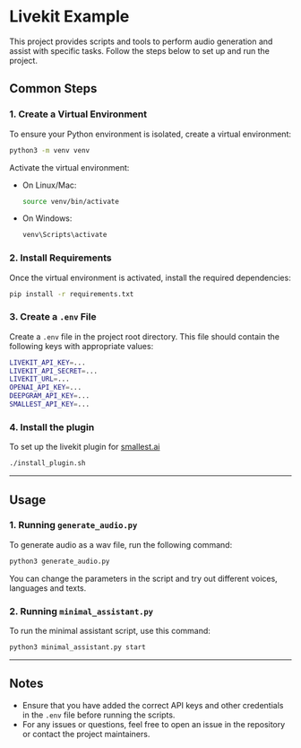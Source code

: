# Livekit Example

This project provides scripts and tools to perform audio generation and assist with specific tasks. Follow the steps below to set up and run the project.

## Common Steps

### 1. Create a Virtual Environment

To ensure your Python environment is isolated, create a virtual environment:

```bash
python3 -m venv venv
```

Activate the virtual environment:

- On Linux/Mac:
  ```bash
  source venv/bin/activate
  ```

- On Windows:
  ```bash
  venv\Scripts\activate
  ```

### 2. Install Requirements

Once the virtual environment is activated, install the required dependencies:

```bash
pip install -r requirements.txt
```

### 3. Create a `.env` File

Create a `.env` file in the project root directory. This file should contain the following keys with appropriate values:

```bash
LIVEKIT_API_KEY=...
LIVEKIT_API_SECRET=...
LIVEKIT_URL=...
OPENAI_API_KEY=...
DEEPGRAM_API_KEY=...
SMALLEST_API_KEY=...
```

### 4. Install the plugin

To set up the livekit plugin for [smallest.ai](https://smallest.ai)

```bash
./install_plugin.sh
```

---

## Usage

### 1. Running `generate_audio.py`

To generate audio as a wav file, run the following command:

```bash
python3 generate_audio.py
```

You can change the parameters in the script and try out different voices, languages and texts.

### 2. Running `minimal_assistant.py`

To run the minimal assistant script, use this command:

```bash
python3 minimal_assistant.py start
```

---

## Notes

- Ensure that you have added the correct API keys and other credentials in the `.env` file before running the scripts.
- For any issues or questions, feel free to open an issue in the repository or contact the project maintainers.
```